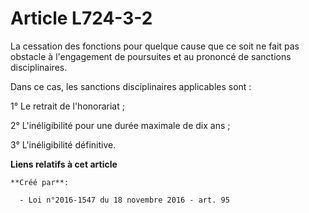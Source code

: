 # Article L724-3-2

La cessation des fonctions pour quelque cause que ce soit ne fait pas obstacle à l'engagement de poursuites et au prononcé de
sanctions disciplinaires.

Dans ce cas, les sanctions disciplinaires applicables sont :

1° Le retrait de l'honorariat ;

2° L'inéligibilité pour une durée maximale de dix ans ;

3° L'inéligibilité définitive.

**Liens relatifs à cet article**

	**Créé par**:

	  - Loi n°2016-1547 du 18 novembre 2016 - art. 95
